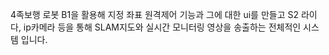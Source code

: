 4족보행 로봇 B1을 활용해 지정 좌표 원격제어 기능과 그에 대한 ui를 만들고 S2 라이다, ip카메라 등을 통해 SLAM지도와 실시간 모니터링 영상을 송출하는 전체적인 시스템 입니다.
